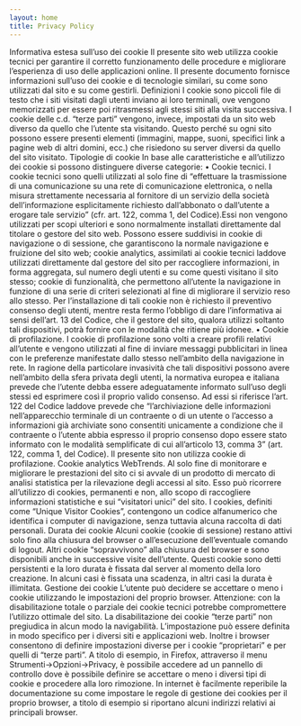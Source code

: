 ```yaml
---
layout: home
title: Privacy Policy
---
```


Informativa estesa sull’uso dei cookie
Il presente sito web utilizza cookie tecnici per garantire il corretto funzionamento delle procedure e migliorare l’esperienza di uso delle applicazioni online. Il presente documento fornisce informazioni sull’uso dei cookie e di tecnologie similari, su come sono utilizzati dal sito e su come gestirli.
Definizioni
I cookie sono piccoli file di testo che i siti visitati dagli utenti inviano ai loro terminali, ove vengono memorizzati per essere poi ritrasmessi agli stessi siti alla visita successiva. I cookie delle c.d. “terze parti” vengono, invece, impostati da un sito web diverso da quello che l’utente sta visitando. Questo perché su ogni sito possono essere presenti elementi (immagini, mappe, suoni, specifici link a pagine web di altri domini, ecc.) che risiedono su server diversi da quello del sito visitato.
Tipologie di cookie
In base alle caratteristiche e all’utilizzo dei cookie si possono distinguere diverse categorie:
• Cookie tecnici. I cookie tecnici sono quelli utilizzati al solo fine di “effettuare la trasmissione di una comunicazione su una rete di comunicazione elettronica, o nella misura strettamente necessaria al fornitore di un servizio della società dell’informazione esplicitamente richiesto dall’abbonato o dall’utente a erogare tale servizio” (cfr. art. 122, comma 1, del Codice).Essi non vengono utilizzati per scopi ulteriori e sono normalmente installati direttamente dal titolare o gestore del sito web. Possono essere suddivisi in cookie di navigazione o di sessione, che garantiscono la normale navigazione e fruizione del sito web; cookie analytics, assimilati ai cookie tecnici laddove utilizzati direttamente dal gestore del sito per raccogliere informazioni, in forma aggregata, sul numero degli utenti e su come questi visitano il sito stesso; cookie di funzionalità, che permettono all’utente la navigazione in funzione di una serie di criteri selezionati al fine di migliorare il servizio reso allo stesso. Per l’installazione di tali cookie non è richiesto il preventivo consenso degli utenti, mentre resta fermo l’obbligo di dare l’informativa ai sensi dell’art. 13 del Codice, che il gestore del sito, qualora utilizzi soltanto tali dispositivi, potrà fornire con le modalità che ritiene più idonee.
• Cookie di profilazione. I cookie di profilazione sono volti a creare profili relativi all’utente e vengono utilizzati al fine di inviare messaggi pubblicitari in linea con le preferenze manifestate dallo stesso nell’ambito della navigazione in rete. In ragione della particolare invasività che tali dispositivi possono avere nell’ambito della sfera privata degli utenti, la normativa europea e italiana prevede che l’utente debba essere adeguatamente informato sull’uso degli stessi ed esprimere così il proprio valido consenso. Ad essi si riferisce l’art. 122 del Codice laddove prevede che “l’archiviazione delle informazioni nell’apparecchio terminale di un contraente o di un utente o l’accesso a informazioni già archiviate sono consentiti unicamente a condizione che il contraente o l’utente abbia espresso il proprio consenso dopo essere stato informato con le modalità semplificate di cui all’articolo 13, comma 3” (art. 122, comma 1, del Codice). Il presente sito non utilizza cookie di profilazione.
Cookie analytics
WebTrends.
Al solo fine di monitorare e migliorare le prestazioni del sito ci si avvale di un prodotto di mercato di analisi statistica per la rilevazione degli accessi al sito. Esso può ricorrere all’utilizzo di cookies, permanenti e non, allo scopo di raccogliere informazioni statistiche e sui “visitatori unici” del sito. I cookies, definiti come “Unique Visitor Cookies”, contengono un codice alfanumerico che identifica i computer di navigazione, senza tuttavia alcuna raccolta di dati personali.
Durata dei cookie
Alcuni cookie (cookie di sessione) restano attivi solo fino alla chiusura del browser o all’esecuzione dell’eventuale comando di logout. Altri cookie “sopravvivono” alla chiusura del browser e sono disponibili anche in successive visite dell’utente. Questi cookie sono detti persistenti e la loro durata è fissata dal server al momento della loro creazione. In alcuni casi è fissata una scadenza, in altri casi la durata è illimitata.
Gestione dei cookie
L’utente può decidere se accettare o meno i cookie utilizzando le impostazioni del proprio browser.
Attenzione: con la disabilitazione totale o parziale dei cookie tecnici potrebbe compromettere l’utilizzo ottimale del sito.
La disabilitazione dei cookie “terze parti” non pregiudica in alcun modo la navigabilità.
L’impostazione può essere definita in modo specifico per i diversi siti e applicazioni web. Inoltre i browser consentono di definire impostazioni diverse per i cookie “proprietari” e per quelli di “terze parti”.
A titolo di esempio, in Firefox, attraverso il menu Strumenti->Opzioni->Privacy, è possibile accedere ad un pannello di controllo dove è possibile definire se accettare o meno i diversi tipi di cookie e procedere alla loro rimozione. In internet è facilmente reperibile la documentazione su come impostare le regole di gestione dei cookies per il proprio browser, a titolo di esempio si riportano alcuni indirizzi relativi ai principali browser.

